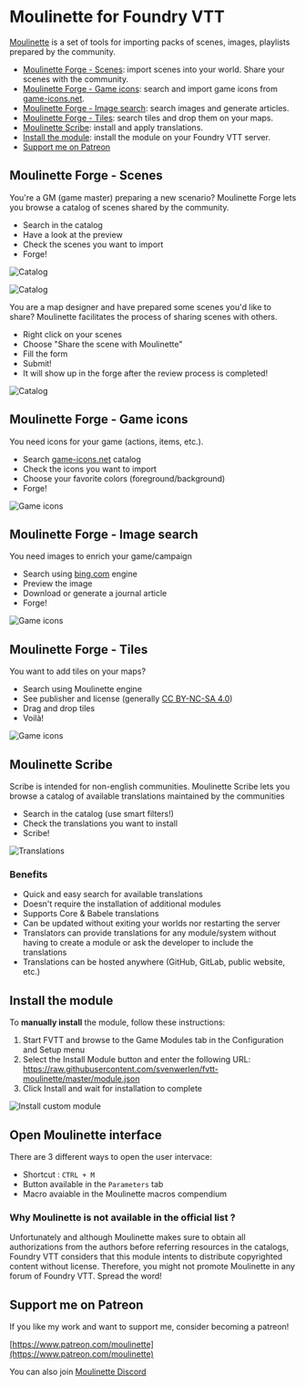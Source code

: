 # Moulinette for Foundry VTT

[Moulinette](https://github.com/SvenWerlen/moulinette) is a set of tools for importing packs of scenes, images, playlists prepared by the community.

* [Moulinette Forge - Scenes](#forge): import scenes into your world. Share your scenes with the community.
* [Moulinette Forge - Game icons](#forge-game): search and import game icons from <a href="https://game-icons.net/" target="_blank">game-icons.net</a>.
* [Moulinette Forge - Image search](#forge-search): search images and generate articles.
* [Moulinette Forge - Tiles](#forge-tiles): search tiles and drop them on your maps.
* [Moulinette Scribe](#scribe): install and apply translations.
* [Install the module](#install): install the module on your Foundry VTT server.
* [Support me on Patreon](#support)

## <a name="forge"/>Moulinette Forge - Scenes

You're a GM (game master) preparing a new scenario? Moulinette Forge lets you browse a catalog of scenes shared by the community. 
* Search in the catalog
* Have a look at the preview
* Check the scenes you want to import
* Forge!

![Catalog](docs/img/moulinette-forge.jpg)

![Catalog](docs/img/moulinette-forge2.jpg)

You are a map designer and have prepared some scenes you'd like to share? Moulinette facilitates the process of sharing scenes with others.
* Right click on your scenes
* Choose "Share the scene with Moulinette"
* Fill the form
* Submit! 
* It will show up in the forge after the review process is completed!

![Catalog](docs/img/moulinette-forge3.jpg)

## <a name="forge-game"/>Moulinette Forge - Game icons

You need icons for your game (actions, items, etc.). 
* Search <a href="https://game-icons.net/" target="_blank">game-icons.net</a> catalog
* Check the icons you want to import
* Choose your favorite colors (foreground/background)
* Forge!

![Game icons](docs/img/moulinette-forge-game.jpg)

## <a name="forge-search"/>Moulinette Forge - Image search

You need images to enrich your game/campaign 
* Search using <a href="https://www.bing.com" target="_blank">bing.com</a> engine
* Preview the image
* Download or generate a journal article
* Forge!

![Game icons](docs/img/moulinette-forge-bing.jpg)

## <a name="forge-tiles"/>Moulinette Forge - Tiles

You want to add tiles on your maps?
* Search using Moulinette engine
* See publisher and license (generally [CC BY-NC-SA 4.0](https://creativecommons.org/licenses/by-nc-sa/4.0))
* Drag and drop tiles 
* Voilà!

![Game icons](docs/img/moulinette-forge-tile.jpg)

## <a name="scribe"/>Moulinette Scribe

Scribe is intended for non-english communities. Moulinette Scribe lets you browse a catalog of available translations maintained by the communities
* Search in the catalog (use smart filters!)
* Check the translations you want to install
* Scribe!

![Translations](docs/img/moulinette-scribe.jpg)

### Benefits
* Quick and easy search for available translations
* Doesn't require the installation of additional modules
* Supports Core & Babele translations
* Can be updated without exiting your worlds nor restarting the server
* Translators can provide translations for any module/system without having to create a module or ask the developer to include the translations
* Translations can be hosted anywhere (GitHub, GitLab, public website, etc.)


## <a name="install"/>Install the module

To **manually install** the module, follow these instructions:

1. Start FVTT and browse to the Game Modules tab in the Configuration and Setup menu
2. Select the Install Module button and enter the following URL: https://raw.githubusercontent.com/svenwerlen/fvtt-moulinette/master/module.json
3. Click Install and wait for installation to complete 

![Install custom module](docs/img/moulinette-install.jpg)

## <a name="openUI"/>Open Moulinette interface

There are 3 different ways to open the user intervace:
* Shortcut : `CTRL + M`
* Button available in the `Parameters` tab
* Macro avaiable in the Moulinette macros compendium

### Why Moulinette is not available in the official list ?

Unfortunately and although Moulinette makes sure to obtain all authorizations from the authors before referring resources in the catalogs, 
Foundry VTT considers that this module intents to distribute copyrighted content without license. Therefore, you might not promote
Moulinette in any forum of Foundry VTT. Spread the word!

## <a name="support"/>Support me on Patreon

If you like my work and want to support me, consider becoming a patreon!

[https://www.patreon.com/moulinette](https://www.patreon.com/moulinette)

You can also join [Moulinette Discord](https://discord.gg/xg3dcMQfP2)
